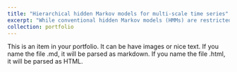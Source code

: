 ```yaml
---
title: "Hierarchical hidden Markov models for multi-scale time series"
excerpt: "While conventional hidden Markov models (HMMs) are restricted to modeling single-scale data, in practice variables are often observed at different temporal resolutions. An economy's gross domestic product, e.g., is typically observed on a yearly, quarterly, or monthly basis, whereas stock prices are available daily or at even finer resolutions. Hierarchical HMMs regard the observations as stemming from multiple, connected state processes, each of which operates at the time scale at which the corresponding variables were observed. <br/> <br/> <img src='/images/Project2.png' width = '384'> <br/> <br/> Click here to find out more about hierarchical HMMs."
collection: portfolio
---
```


This is an item in your portfolio. It can be have images or nice text. If you name the file .md, it will be parsed as markdown. If you name the file .html, it will be parsed as HTML. 
